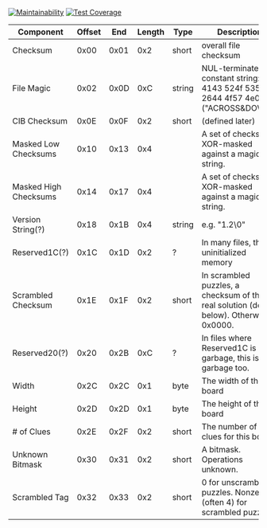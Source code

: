[![Maintainability](https://api.codeclimate.com/v1/badges/85482642724777e4b282/maintainability)](https://codeclimate.com/github/lennonc/puz-parser/maintainability) [![Test Coverage](https://api.codeclimate.com/v1/badges/85482642724777e4b282/test_coverage)](https://codeclimate.com/github/lennonc/puz-parser/test_coverage)

| Component | Offset | End | Length | Type | Description | 
|--------------|-----------|--------|-----------|---------|----------------| 
| Checksum | 0x00 | 0x01 | 0x2 | short | overall file checksum | 
| File Magic | 0x02 | 0x0D | 0xC | string | NUL-terminated constant string: 4143 524f 5353 2644 4f57 4e00 ("ACROSS&DOWN") |
| CIB Checksum | 0x0E | 0x0F | 0x2 | short | (defined later) | 
| Masked Low Checksums | 0x10 | 0x13 | 0x4 | | A set of checksums, XOR-masked against a magic string. | 
| Masked High Checksums | 0x14 | 0x17 | 0x4 | | A set of checksums, XOR-masked against a magic string. |
| Version String(?) | 0x18 | 0x1B | 0x4 | string | e.g. "1.2\0" | 
| Reserved1C(?) | 0x1C | 0x1D | 0x2 | ? | In many files, this is uninitialized memory | 
| Scrambled Checksum | 0x1E | 0x1F | 0x2 | short | In scrambled puzzles, a checksum of the real solution (details below). Otherwise, 0x0000. | 
| Reserved20(?) | 0x20 | 0x2B | 0xC | ? | In files where Reserved1C is garbage, this is garbage too. | 
| Width | 0x2C | 0x2C | 0x1 | byte | The width of the board | 
| Height | 0x2D | 0x2D | 0x1 | byte | The height of the board | 
| # of Clues | 0x2E | 0x2F | 0x2 | short | The number of clues for this board | 
| Unknown Bitmask | 0x30 | 0x31 | 0x2 | short | A bitmask. Operations unknown. | 
| Scrambled Tag | 0x32 | 0x33 | 0x2 | short | 0 for unscrambled puzzles. Nonzero (often 4) for scrambled puzzles. |
